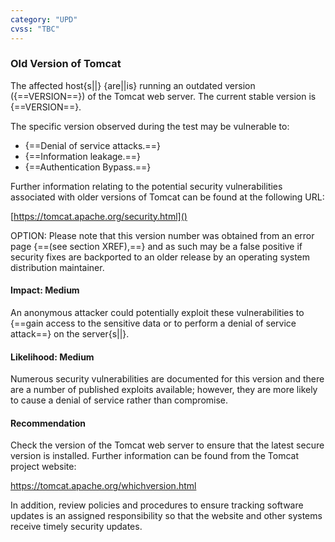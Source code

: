 ```yaml
---
category: "UPD"
cvss: "TBC"
---
```

### Old Version of Tomcat
The affected host{s||} {are||is} running an outdated version ({==VERSION==}) of the Tomcat web server. The current stable version is {==VERSION==}.

The specific version observed during the test may be vulnerable to:

 * {==Denial of service attacks.==}
 * {==Information leakage.==}
 * {==Authentication Bypass.==}

Further information relating to the potential security vulnerabilities associated with older versions of Tomcat can be found at the following URL:

[https://tomcat.apache.org/security.html]()

OPTION: Please note that this version number was obtained from an error page {==(see section XREF),==} and as such may be a false positive if security fixes are backported to an older release by an operating system distribution maintainer.
#### Impact: Medium
An anonymous attacker could potentially exploit these vulnerabilities to {==gain access to the sensitive data or to perform a denial of service attack==} on the server{s||}.
#### Likelihood: Medium
Numerous security vulnerabilities are documented for this version and there are a number of published exploits available; however, they are more likely to cause a denial of service rather than compromise.
#### Recommendation
Check the version of the Tomcat web server to ensure that the latest secure version is installed. Further information can be found from the Tomcat project website:

https://tomcat.apache.org/whichversion.html

In addition, review policies and procedures to ensure tracking software updates is an assigned responsibility so that the website and other systems receive timely security updates.